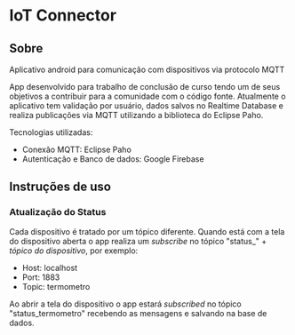 # IoT Connector
## Sobre
Aplicativo android para comunicação com dispositivos via protocolo MQTT

App desenvolvido para trabalho de conclusão de curso tendo um de seus objetivos a contribuir para a comunidade com o código fonte. Atualmente o aplicativo tem validação por usuário, dados salvos no Realtime Database e realiza publicações via MQTT utilizando a biblioteca do Eclipse Paho.

Tecnologias utilizadas:
- Conexão MQTT: Eclipse Paho
- Autenticação e Banco de dados: Google Firebase


## Instruções de uso
### Atualização do Status
Cada dispositivo é tratado por um tópico diferente.
Quando está com a tela do dispositivo aberta o app realiza um <i>subscribe</i> no tópico "status_" + <i>tópico do dispositivo</i>, por exemplo:
* Host: localhost
* Port: 1883
* Topic: termometro

Ao abrir a tela do dispositivo o app estará <i>subscribed</i> no tópico "status_termometro" recebendo as mensagens e salvando na base de dados.
